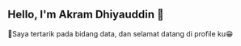## Hello, I'm Akram Dhiyauddin 👋

💫Saya tertarik pada bidang data, dan selamat datang di profile ku😁
